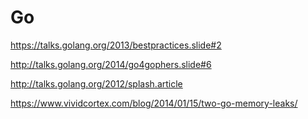 # Go

https://talks.golang.org/2013/bestpractices.slide#2

http://talks.golang.org/2014/go4gophers.slide#6

http://talks.golang.org/2012/splash.article

https://www.vividcortex.com/blog/2014/01/15/two-go-memory-leaks/
